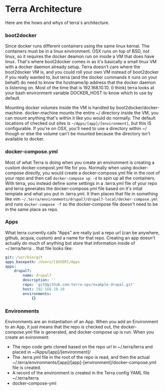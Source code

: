 Terra Architecture
====================

Here are the hows and whys of terra's architecture.

### boot2docker
Since docker runs different containers using the same linux kernal. The containers must be in a linux environment. OSX runs on top of BSD, not linux, so it requires the docker deamon run on inside a VM that does have linux. That's where boot2docker comes in as it's basically a small linux VM with a docker daemon already setup. Terra doesn't care where the boot2docker VM is, and you could roll your own VM instead of boot2docker if you really wanted to, but terra (and the docker commands it runs on your behalf) do need to know the hostname/ip address that the docker daemon is listening on. Most of the time that is 192.168.10.10. (I think) terra looks at your bash environment variable DOCKER_HOST to know which to use by default.

Mounting docker volumes inside the VM is handled by boot2docker/docker-machine.  docker-machine mounts the entire ~/ directory inside the VM, you can mount anything that's within it like you would do normally. The default locations of checked out sites is `~/Apps/[app]/[environment]`, but this IS configurable. If you're on OSX, you'll need to use a directory within ~/ though or else the volume can't be mounted because the directory isn't available to docker.

### docker-compose.yml
Most of what Terra is doing when you create an environment is creating a custom docker-compost.yml file for you. Normally when using docker-compose directly, you would create a docker-compose.yml file in the root of your repo and then call `docker-compose up -d` to spin up all the containers. With terra, you instead define some settings in a .terra.yml file of your repo and terra generates the docker-compose.yml file based on it's intial template and what you put in .terra.yml. It then places that file in something like vim `~/.terra/environments/drupal7/drupal7-local/docker-compose.yml` and runs `docker-compose -f` so the docker-compose file doesn't need to be in the same place as repo.

### Apps
What terra currently calls "Apps" are really just a repo url (can be anywhere, github, acquia, custom) and a name for that repo. Creating an app doesn't actually do much of anything but store that information inside of ~/.terra/terra .. that file looks like:

```Yaml
git: /usr/bin/git
apps_basepath: /Users/[$USER]/Apps
apps:
    drupal7:
        name: drupal7
        description: ''
        repo: 'git@github.com:terra-ops/example-drupal.git'
        host: 192.168.10.10
        environments:
            {}
```

### Environments
Environments are an instantiation of an App. When you add an Environment to an App, it just means that the repo is checked out, the docker-compose.yml file is generated, and docker-compose up is run. When you create an evironment:
* The repo code gets cloned based on the repo url in ~/.terra/terra and placed in ~/Apps/[app]/[environment]/
* The .terra.yml file in the root of the repo is read, and then the actual ~/.terra/environments/[app]/[app]-[environment]/docker-compose.yml file is created.
* A record of the environment is created in the Terra config YAML file ~/.terra/terra
* docker-compose-yml


